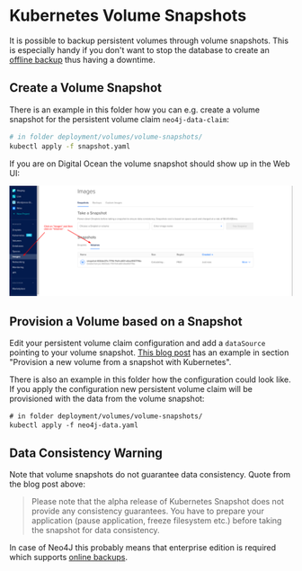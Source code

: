 # Kubernetes Volume Snapshots

It is possible to backup persistent volumes through volume snapshots. This is
especially handy if you don't want to stop the database to create an [offline
backup](../neo4j-offline-backup/README.md) thus having a downtime.

## Create a Volume Snapshot

There is an example in this folder how you can e.g. create a volume snapshot for
the persistent volume claim `neo4j-data-claim`:

```sh
# in folder deployment/volumes/volume-snapshots/
kubectl apply -f snapshot.yaml
```

If you are on Digital Ocean the volume snapshot should show up in the Web UI:

![Digital Ocean Web UI showing a volume snapshot](./digital-ocean-volume-snapshots.png)

## Provision a Volume based on a Snapshot

Edit your persistent volume claim configuration and add a `dataSource` pointing
to your volume snapshot. [This blog post](https://kubernetes.io/blog/2018/10/09/introducing-volume-snapshot-alpha-for-kubernetes/) has an example in section "Provision a new volume from a snapshot with
Kubernetes".

There is also an example in this folder how the configuration could look like.
If you apply the configuration new persistent volume claim will be provisioned
with the data from the volume snapshot:

```
# in folder deployment/volumes/volume-snapshots/
kubectl apply -f neo4j-data.yaml
```

## Data Consistency Warning

Note that volume snapshots do not guarantee data consistency. Quote from the
blog post above:

> Please note that the alpha release of Kubernetes Snapshot does not provide
> any consistency guarantees. You have to prepare your application (pause
> application, freeze filesystem etc.) before taking the snapshot for data
> consistency.

In case of Neo4J this probably means that enterprise edition is required which
supports [online backups](https://neo4j.com/docs/operations-manual/current/backup/).


